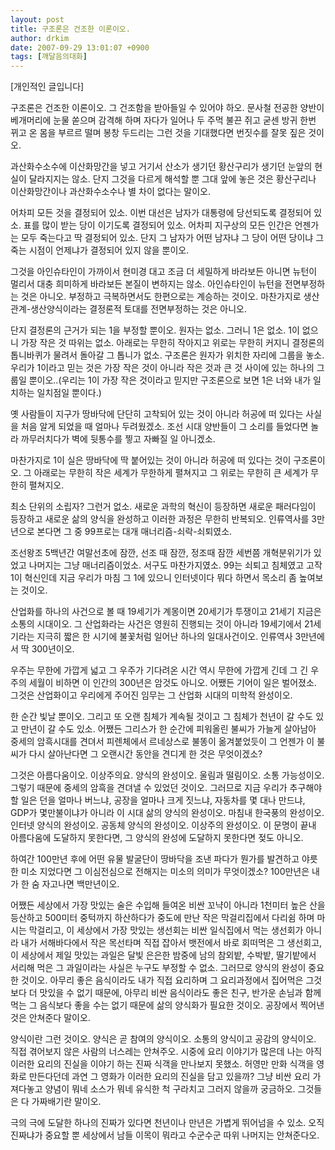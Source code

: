 ```yaml
---
layout: post
title: 구조론은 건조한 이론이오.
author: drkim
date: 2007-09-29 13:01:07 +0900
tags: [깨달음의대화]
---
```

[개인적인 글입니다]  



            
                   
            			
           
			
   
	
			
           
            
              


구조론은 건조한 이론이오. 그 건조함을 받아들일 수 있어야 하오. 문사철 전공한 양반이 베개머리에 눈물 쏟으며 감격해 하며 자다가 일어나 두 주먹 불끈 쥐고 굳센 방귀 한번 뀌고 온 몸을 부르르 떨며 봉창 두드리는 그런 것을 기대했다면 번짓수를 잘못 짚은 것이오. 

과산화수소수에 이산화망간을 넣고 거기서 산소가 생기던 황산구리가 생기던 눈앞의 현실이 달라지지는 않소. 단지 그것을 다르게 해석할 뿐 그대 앞에 놓은 것은 황산구리나 이산화망간이나 과산화수소수나 별 차이 없다는 말이오. 

어차피 모든 것을 결정되어 있소. 이번 대선은 남자가 대통령에 당선되도록 결정되어 있소. 표를 많이 받는 당이 이기도록 결정되어 있소. 어차피 지구상의 모든 인간은 언젠가는 모두 죽는다고 딱 결정되어 있소. 단지 그 남자가 어떤 남자냐 그 당이 어떤 당이냐 그 죽는 시점이 언제냐가 결정되어 있지 않을 뿐이오. 

그것을 아인슈타인이 가까이서 현미경 대고 조금 더 세밀하게 바라보든 아니면 뉴턴이 멀리서 대충 희미하게 바라보든 본질이 변하지는 않소. 아인슈타인이 뉴턴을 전면부정하는 것은 아니오. 부정하고 극복하면서도 한편으로는 계승하는 것이오. 마찬가지로 생산관계-생산양식이라는 결정론적 토대를 전면부정하는 것은 아니오. 

단지 결정론의 근거가 되는 1을 부정할 뿐이오. 원자는 없소. 그러니 1은 없소. 1이 없으니 가장 작은 것 따위는 없소. 아래로는 무한히 작아지고 위로는 무한히 커지니 결정론의 톱니바퀴가 물려서 돌아갈 그 톱니가 없소. 구조론은 원자가 위치한 자리에 그룹을 놓소. 우리가 1이라고 믿는 것은 가장 작은 것이 아니라 작은 것과 큰 것 사이에 있는 하나의 그룹일 뿐이오..(우리는 1이 가장 작은 것이라고 믿지만 구조론으로 보면 1은 너와 내가 일치하는 일치점일 뿐이다.) 

옛 사람들이 지구가 땅바닥에 단단히 고착되어 있는 것이 아니라 허공에 떠 있다는 사실을 처음 알게 되었을 때 얼마나 두려웠겠소. 조선 시대 양반들이 그 소리를 들었다면 놀라 까무러치다가 벽에 뒷통수를 찧고 자빠질 일 아니겠소. 

마찬가지로 1이 실은 땅바닥에 딱 붙어있는 것이 아니라 허공에 떠 있다는 것이 구조론이오. 그 아래로는 무한히 작은 세계가 무한하게 펼쳐지고 그 위로는 무한히 큰 세계가 무한히 펼쳐지오. 

최소 단위의 소립자? 그런거 없소. 새로운 과학의 혁신이 등장하면 새로운 패러다임이 등장하고 새로운 삶의 양식을 완성하고 이러한 과정은 무한히 반복되오. 인류역사를 3만년으로 본다면 그 중 99프로는 대개 매너리즘-쇠락-쇠퇴였소. 

조선왕조 5백년간 여말선초에 잠깐, 선조 때 잠깐, 정조때 잠깐 세번쯤 개혁분위기가 있었고 나머지는 그냥 매너리즘이었소. 서구도 마찬가지였소. 99는 쇠퇴고 침체였고 고작 1이 혁신인데 지금 우리가 마침 그 1에 있으니 인터넷이다 뭐다 하면서 목소리 좀 높여보는 것이오. 

산업화를 하나의 사건으로 볼 때 19세기가 계몽이면 20세기가 투쟁이고 21세기 지금은 소통의 시대이오. 그 산업화라는 사건은 영원히 진행되는 것이 아니라 19세기에서 21세기라는 지극히 짧은 한 시기에 불꽃처럼 일어난 하나의 일대사건이오. 인류역사 3만년에서 딱 300년이오. 

우주는 무한에 가깝게 넓고 그 우주가 기다려온 시간 역시 무한에 가깝게 긴데 그 긴 우주의 세월이 비하면 이 인간의 300년은 암것도 아니오. 어쨌든 기어이 일은 벌어졌소. 그것은 산업화이고 우리에게 주어진 임무는 그 산업화 시대의 미학적 완성이오. 

한 순간 빛날 뿐이오. 그리고 또 오랜 침체가 계속될 것이고 그 침체가 천년이 갈 수도 있고 만년이 갈 수도 있소. 어쨌든 그리스가 한 순간에 피워올린 불씨가 가늘게 살아남아 중세의 암흑시대를 견뎌서 피렌체에서 르네상스로 불똥이 옮겨붙었듯이 그 언젠가 이 불씨가 다시 살아난다면 그 오랜시간 동안을 견디게 한 것은 무엇이겠소? 

그것은 아름다움이오. 이상주의요. 양식의 완성이오. 울림과 떨림이오. 소통 가능성이오. 그렇기 때문에 중세의 암흑을 견뎌낼 수 있었던 것이오. 그러므로 지금 우리가 추구해야 할 일은 던을 얼마나 버느냐, 공장을 얼마나 크게 짓느냐, 자동차를 몇 대나 만드냐, GDP가 몇만불이냐가 아니라 이 시대 삶의 양식의 완성이오. 마침내 한국풍의 완성이오. 인터넷 양식의 완성이오. 공동체 양식의 완성이오. 이상주의 완성이오. 이 문명이 끝내 아름다움에 도달하지 못한다면, 그 양식의 완성에 도달하지 못한다면 젖도 아니오. 

하여간 100만년 후에 어떤 유물 발굴단이 땅바닥을 조낸 파다가 뭔가를 발견하고 야릇한 미소 지었다면 그 이심전심으로 전해지는 미소의 의미가 무엇이겠소? 100만년은 내가 한 숨 자고나면 백만년이오. 

어쨌든 세상에서 가장 맛있는 술은 수입해 들여온 비싼 꼬냑이 아니라 1천미터 높은 산을 등산하고 500미터 중턱까지 하산하다가 중도에 만난 작은 막걸리집에서 다리쉼 하며 마시는 막걸리고, 이 세상에서 가장 맛있는 생선회는 비싼 일식집에서 먹는 생선회가 아니라 내가 서해바다에서 작은 목선타며 직접 잡아서 뱃전에서 바로 회떠먹은 그 생선회고, 이 세상에서 제일 맛있는 과일은 달빛 은은한 밤중에 남의 참외밭, 수박밭, 딸기밭에서 서리해 먹은 그 과일이라는 사실은 누구도 부정할 수 없소. 그러므로 양식의 완성이 중요한 것이오. 아무리 좋은 음식이라도 내가 직접 요리하며 그 요리과정에서 집어먹은 그것보다 더 맛있을 수 없기 때문에, 아무리 비싼 음식이라도 좋은 친구, 반가운 손님과 함께 먹는 그 음식보다 좋을 수는 없기 때문에 삶의 양식화가 필요한 것이오. 공장에서 찍어낸 것은 안쳐준다 말이오. 

양식이란 그런 것이오. 양식은 곧 참여의 양식이오. 소통의 양식이고 공감의 양식이오. 직접 겪어보지 않은 사람의 너스레는 안쳐주오. 시중에 요리 이야기가 많은데 나는 아직 이러한 요리의 진실을 이야기 하는 진짜 식객을 만나보지 못했소. 허영만 만화 식객을 영화로 만든다던데 과연 그 영화가 이러한 요리의 진실을 담고 있을까? 그냥 비싼 요리 가져다놓고 양념이 뭐네 소스가 뭐네 유식한 척 구라치고 그러지 않을까 궁금하오. 그것들은 다 가짜배기란 말이오. 

극의 극에 도달한 하나의 진짜가 있다면 천년이나 만년은 가볍게 뛰어넘을 수 있소. 오직 진짜냐가 중요할 뿐 세상에서 남들 이목이 뭐라고 수군수군 따위 나머지는 안쳐준다오.